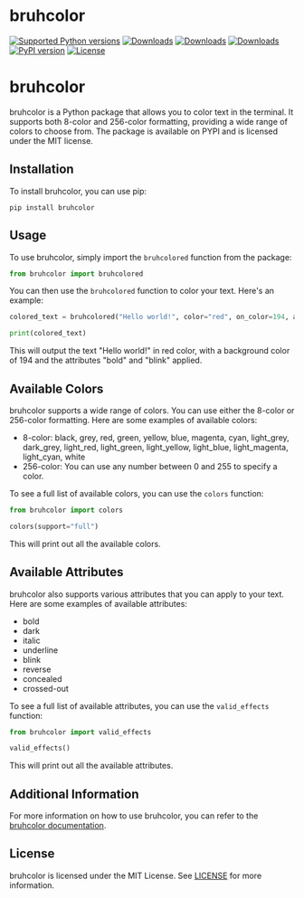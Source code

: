 # bruhcolor

[![Supported Python versions](https://img.shields.io/pypi/pyversions/termcolor.svg?logo=python&logoColor=FFE873)](https://pypi.org/project/bruhcolor/)
[![Downloads](https://static.pepy.tech/badge/bruhcolor)](https://pepy.tech/project/bruhcolor)
[![Downloads](https://static.pepy.tech/badge/bruhcolor/month)](https://pepy.tech/project/bruhcolor)
[![Downloads](https://static.pepy.tech/badge/bruhcolor/week)](https://pepy.tech/project/bruhcolor)
[![PyPI version](https://badge.fury.io/py/bruhcolor.svg)](https://badge.fury.io/py/bruhcolor)
[![License](https://img.shields.io/badge/license-MIT-blue.svg)](https://opensource.org/licenses/MIT)

# bruhcolor

bruhcolor is a Python package that allows you to color text in the terminal. It supports both 8-color and 256-color formatting, providing a wide range of colors to choose from. The package is available on PYPI and is licensed under the MIT license.

## Installation

To install bruhcolor, you can use pip:

```shell
pip install bruhcolor
```

## Usage

To use bruhcolor, simply import the `bruhcolored` function from the package:

```python
from bruhcolor import bruhcolored
```

You can then use the `bruhcolored` function to color your text. Here's an example:

```python
colored_text = bruhcolored("Hello world!", color="red", on_color=194, attrs=["bold", "blink"])

print(colored_text)
```

This will output the text "Hello world!" in red color, with a background color of 194 and the attributes "bold" and "blink" applied.

## Available Colors

bruhcolor supports a wide range of colors. You can use either the 8-color or 256-color formatting. Here are some examples of available colors:

- 8-color: black, grey, red, green, yellow, blue, magenta, cyan, light_grey, dark_grey, light_red, light_green, light_yellow, light_blue, light_magenta, light_cyan, white
- 256-color: You can use any number between 0 and 255 to specify a color.

To see a full list of available colors, you can use the `colors` function:

```python
from bruhcolor import colors

colors(support="full")
```

This will print out all the available colors.

## Available Attributes

bruhcolor also supports various attributes that you can apply to your text. Here are some examples of available attributes:

- bold
- dark
- italic
- underline
- blink
- reverse
- concealed
- crossed-out

To see a full list of available attributes, you can use the `valid_effects` function:

```python
from bruhcolor import valid_effects

valid_effects()
```

This will print out all the available attributes.

## Additional Information

For more information on how to use bruhcolor, you can refer to the [bruhcolor documentation](https://github.com/ethanlchristensen/bruhcolor).

## License

bruhcolor is licensed under the MIT License. See [LICENSE](https://github.com/your-username/bruhcolor/blob/main/LICENSE) for more information.
